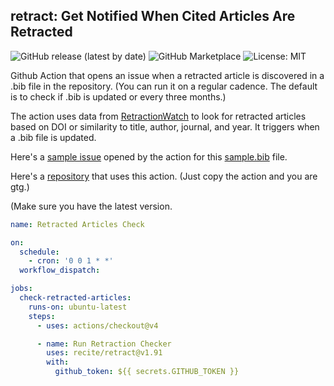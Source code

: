 ## retract: Get Notified When Cited Articles Are Retracted

![GitHub release (latest by date)](https://img.shields.io/github/v/release/recite/retract)
![GitHub Marketplace](https://img.shields.io/badge/GitHub%20Marketplace-retract)
![License: MIT](https://img.shields.io/badge/License-MIT-yellow.svg)

Github Action that opens an issue when a retracted article is discovered in a .bib file in the repository. (You can run it on a regular cadence. The default is to check if .bib is updated or every three months.)

The action uses data from [RetractionWatch](https://gitlab.com/crossref/retraction-watch-data) to look for retracted articles based on DOI or similarity to title, author, journal, and year. It triggers when a .bib file is updated.

Here's a [sample issue](https://github.com/recite/retract/issues/1) opened by the action for this [sample.bib](https://github.com/recite/retract/blob/main/sample.bib) file.

Here's a [repository](https://github.com/soodoku/adult/) that uses this action. (Just copy the action and you are gtg.)

(Make sure you have the latest version.

```yaml
name: Retracted Articles Check

on:
  schedule:
    - cron: '0 0 1 * *'
  workflow_dispatch:

jobs:
  check-retracted-articles:
    runs-on: ubuntu-latest
    steps:
      - uses: actions/checkout@v4

      - name: Run Retraction Checker
        uses: recite/retract@v1.91
        with:
          github_token: ${{ secrets.GITHUB_TOKEN }}
```

